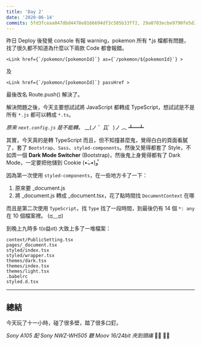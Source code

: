 ```yaml
---
title: 'Day 2'
date: '2020-06-14'
commits: 5fd3fceaa047dbd4478e8166694df3c585b33ff2, 29a0703ecbe9790fe5d2a557935f7c6dab7d7f7f, 2f50cb93b74fede527e7250757690a8a858fb0e8, 6e82051c85d7dc4754d152f0ea8fb84fc4381cbc
---
```


昨日 Deploy 後發覺 console 有報 warning，pokemon 所有 *.js 檔都有問題，
找了很久都不知道為什麼以下兩款 Code 都會報錯。
```
<Link href={`/pokemon/[pokemonId]`} as={`/pokemon/${pokemonId}`} >
```
及
```
<Link href={`/pokemon/[pokemonId]`} passHref >
```
最後改名 Route.push() 解決了。

解決問題之後，今天主要想試試將 JavaScript 都轉成 TypeScript，想試試是不是所有 `*.js` 都可以轉成 `*.ts`。

_原來 `next.config.js` 是不能轉。_ __(ノ ゜Д゜)ノ ︵ ┻━┻

其實，今天真的是轉 TypeScript 而且，但不知撞甚麼鬼，覺得白白的頁面看膩了，套了 `Bootstrap`、`Sass`、`styled-components`。然後又覺得都套了 Style，不如弄一個 **Dark Mode Switcher** (Bootstrap)，然後鬼上身覺得都有了 Dark Mode，一定要把他儲到 Cookie  (•̀ᴗ•́)و ̑̑

因為第一次使用 `styled-components`，在一些地方卡了一下：

1. 原來要 _document.js
1. 將 _document.js 轉成 _document.tsx，花了點時間找 `DocumentContext` 在哪

而且是第二次使用 `TypeScript`，找 `Type` 找了一段時間，到最後仍有 14 個 `*: any` 在 10 個檔案裡。	(ಥ﹏ಥ)

到晚上九時多 t(ಠ益ಠt) 大致上多了一堆檔案：
```
context/PublicSetting.tsx
pages/_document.tsx
styled/index.tsx
styled/wrapper.tsx
themes/dark.tsx
themes/index.tsx
themes/light.tsx
.babelrc
styled.d.tsx
```

---
## 總結

今天玩了十一小時，碰了很多壁，踏了很多口釘。

_Sony A105 配 Sony NWZ-WH505 聽 Moov 16/24bit 夾到頭痛_ 💃🏻 🕺🏻
